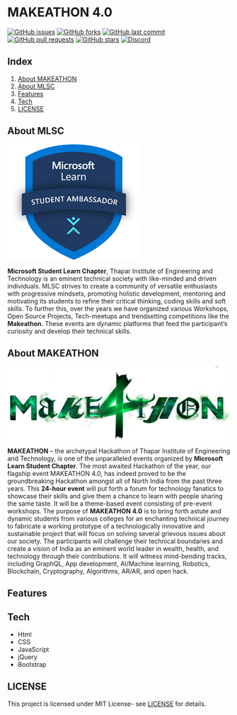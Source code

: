 # MAKEATHON 4.0

[![GitHub issues](https://img.shields.io/github/issues/MicrosoftStudentChapter/Makeathon-4.0?color=%2315AA3E%20%20&style=for-the-badge)](https://github.com/MicrosoftStudentChapter/Makeathon-4.0/issues)
[![GitHub forks](https://img.shields.io/github/forks/MicrosoftStudentChapter/Makeathon-4.0?color=%237A17E4%20%20&style=for-the-badge)](https://github.com/MicrosoftStudentChapter/Makeathon-4.0/network)
[![GitHub last commit](https://img.shields.io/github/last-commit/MicrosoftStudentChapter/Makeathon-4.0?color=%23F5700E%20%20&style=for-the-badge)](https://github.com/MicrosoftStudentChapter/Makeathon-4.0/commits/main)
[![GitHub pull requests](https://img.shields.io/github/issues-pr/MicrosoftStudentChapter/Makeathon-4.0?color=%23F50E50%20%20&style=for-the-badge)](https://github.com/MicrosoftStudentChapter/Makeathon-4.0/pulls)
[![GitHub stars](https://img.shields.io/github/stars/MicrosoftStudentChapter/Makeathon-4.0?color=%23FDB827&style=for-the-badge)](https://github.com/MicrosoftStudentChapter/Makeathon-4.0/stargazers)
[![Discord](https://img.shields.io/discord/720322067261554728?label=Discord&logo=discord)](https://discord.gg/CpAPtDC)

## Index

1. [About MAKEATHON](#about-makeathon)
2. [About MLSC](#about-mlsc)
3. [Features](#features)
4. [Tech](#tech)
5. [LICENSE](#license)

## About MLSC

<img src = "MLSC_logo.png" width="300">
<p align="center" style="text-align:justify">
</p>

**Microsoft Student Learn Chapter**, Thapar Institute of Engineering and Technology is an eminent technical society with like-minded and driven individuals. MLSC strives to create a community of versatile enthusiasts with progressive mindsets, promoting holistic development, mentoring and motivating its students to refine their critical thinking, coding skills and soft skills. To further this, over the years we have organized various Workshops, Open Source Projects, Tech-meetups and trendsetting competitions like the **Makeathon**. These events are dynamic platforms that feed the participant’s curiosity and develop their technical skills.

## About MAKEATHON

<img src = "Makeathon_logo.png" align="center">

**MAKEATHON** – the archetypal Hackathon of Thapar Institute of Engineering and Technology, is one of the unparalleled events organized by **Microsoft Learn Student Chapter**. The most awaited Hackathon of the year, our flagship event MAKEATHON 4.0, has indeed proved to be the groundbreaking Hackathon amongst all of North India from the past three years. This **24-hour event** will put forth a forum for technology fanatics to showcase their skills and give them a chance to learn with people sharing the same taste. It will be a theme-based event consisting of pre-event workshops. The purpose of **MAKEATHON 4.0** is to bring forth astute and dynamic students from various colleges for an enchanting technical journey to fabricate a working prototype of a technologically innovative and sustainable project that will focus on solving several grievous issues about our society. The participants will challenge their technical boundaries and create a vision of India as an eminent world leader in wealth, health, and technology through their contributions. It will witness mind-bending tracks, including GraphQL, App development, AI/Machine learning, Robotics, Blockchain, Cryptography, Algorithms, AR/AR, and open hack.


## Features

## Tech

- Html
- CSS
- JavaScript
- jQuery
- Bootstrap


## LICENSE

This project is licensed under MIT License- see [LICENSE](./LICENSE) for details.

